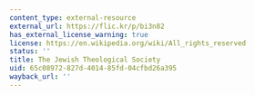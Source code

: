 ```yaml
---
content_type: external-resource
external_url: https://flic.kr/p/bi3n82
has_external_license_warning: true
license: https://en.wikipedia.org/wiki/All_rights_reserved
status: ''
title: The Jewish Theological Society
uid: 65c08972-827d-4014-85fd-04cfbd26a395
wayback_url: ''
---
```

